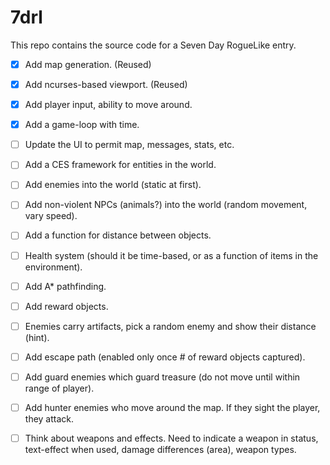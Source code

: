 # 7drl

This repo contains the source code for a Seven Day RogueLike entry.

- [x]  Add map generation. (Reused)

- [x]  Add ncurses-based viewport. (Reused)

- [x]  Add player input, ability to move around.

- [x]  Add a game-loop with time.

- [ ]  Update the UI to permit map, messages, stats, etc.

- [ ]  Add a CES framework for entities in the world.

- [ ]  Add enemies into the world (static at first).

- [ ]  Add non-violent NPCs (animals?) into the world (random movement, vary speed).

- [ ]  Add a function for distance between objects.

- [ ]  Health system (should it be time-based, or as a function of items in the environment).

- [ ]  Add A* pathfinding.

- [ ]  Add reward objects.

- [ ]  Enemies carry artifacts, pick a random enemy and show their distance (hint).

- [ ]  Add escape path (enabled only once # of reward objects captured).

- [ ]  Add guard enemies which guard treasure (do not move until within range of player).

- [ ]  Add hunter enemies who move around the map.  If they sight the player, they attack.

- [ ]  Think about weapons and effects.  Need to indicate a weapon in status, text-effect when used, damage differences (area), weapon types.

